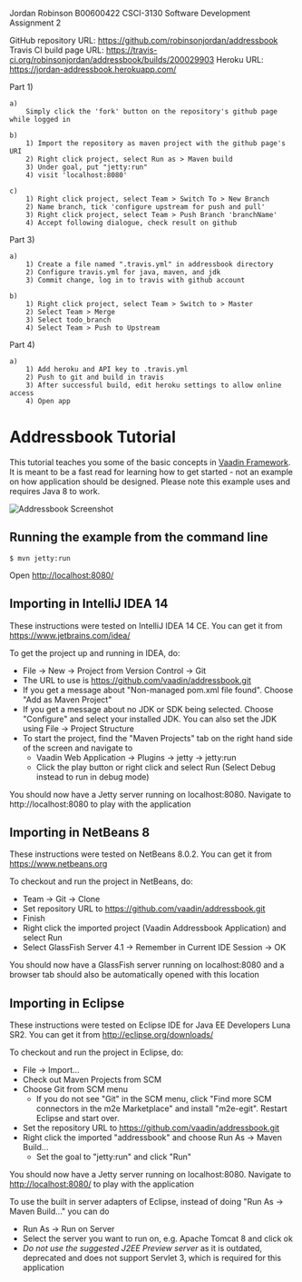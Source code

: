 Jordan Robinson
B00600422
CSCI-3130 Software Development
Assignment 2

GitHub repository URL: https://github.com/robinsonjordan/addressbook
Travis CI build page URL: https://travis-ci.org/robinsonjordan/addressbook/builds/200029903
Heroku URL: https://jordan-addressbook.herokuapp.com/

Part 1)

	a)
		Simply click the 'fork' button on the repository's github page while logged in

	b)
		1) Import the repository as maven project with the github page's URI
		2) Right click project, select Run as > Maven build 
		3) Under goal, put "jetty:run"
		4) visit 'localhost:8080'

	c)
		1) Right click project, select Team > Switch To > New Branch
		2) Name branch, tick 'configure upstream for push and pull'
		3) Right click project, select Team > Push Branch 'branchName'
		4) Accept following dialogue, check result on github
		
Part 3)

	a)
		1) Create a file named ".travis.yml" in addressbook directory
		2) Configure travis.yml for java, maven, and jdk
		3) Commit change, log in to travis with github account
		
	b)
		1) Right click project, select Team > Switch to > Master
		2) Select Team > Merge
		3) Select todo_branch
		4) Select Team > Push to Upstream
		
Part 4)

	a)
		1) Add heroku and API key to .travis.yml
		2) Push to git and build in travis
		3) After successful build, edit heroku settings to allow online access
		4) Open app




Addressbook Tutorial
====================

This tutorial teaches you some of the basic concepts in [Vaadin Framework](https://vaadin.com). It is meant to be
a fast read for learning how to get started - not an example on how application should be
designed. Please note this example uses and requires Java 8 to work.

![Addressbook Screenshot](addressbook_screenshot.png "Addressbook Screenshot")


Running the example from the command line
-------------------
```
$ mvn jetty:run
```

Open [http://localhost:8080/](http://localhost:8080/)


Importing in IntelliJ IDEA 14
--------------------
These instructions were tested on IntelliJ IDEA 14 CE. You can get it from https://www.jetbrains.com/idea/

To get the project up and running in IDEA, do:
- File -> New -> Project from Version Control -> Git
- The URL to use is https://github.com/vaadin/addressbook.git
- If you get a message about "Non-managed pom.xml file found". Choose "Add as Maven Project"
- If you get a message about no JDK or SDK being selected. Choose "Configure" and select your installed JDK. You can also set the JDK using File -> Project Structure
- To start the project, find the "Maven Projects" tab on the right hand side of the screen and navigate to
  - Vaadin Web Application -> Plugins -> jetty -> jetty:run
  - Click the play button or right click and select Run (Select Debug instead to run in debug mode)

You should now have a Jetty server running on localhost:8080. Navigate to http://localhost:8080 to play with the application

Importing in NetBeans 8
--------------------
These instructions were tested on NetBeans 8.0.2. You can get it from https://www.netbeans.org

To checkout and run the project in NetBeans, do:
- Team -> Git -> Clone
- Set repository URL to https://github.com/vaadin/addressbook.git
- Finish
- Right click the imported project (Vaadin Addressbook Application) and select Run
- Select GlassFish Server 4.1 -> Remember in Current IDE Session -> OK

You should now have a GlassFish server running on localhost:8080 and a browser tab should also be automatically opened with this location

Importing in Eclipse
--------------------
These instructions were tested on Eclipse IDE for Java EE Developers Luna SR2. You can get it from http://eclipse.org/downloads/

To checkout and run the project in Eclipse, do:
- File -> Import...
- Check out Maven Projects from SCM
- Choose Git from SCM menu
  - If you do not see "Git" in the SCM menu, click "Find more SCM connectors in the m2e Marketplace" and install "m2e-egit". Restart Eclipse and start over.
- Set the repository URL to https://github.com/vaadin/addressbook.git
- Right click the imported "addressbook" and choose Run As -> Maven Build...
  - Set the goal to "jetty:run" and click "Run"

You should now have a Jetty server running on localhost:8080. Navigate to [http://localhost:8080/](http://localhost:8080/) to play with the application

To use the built in server adapters of Eclipse, instead of doing "Run As -> Maven Build..." you can do
- Run As -> Run on Server
- Select the server you want to run on, e.g. Apache Tomcat 8 and click ok
- *Do not use the suggested J2EE Preview server* as it is outdated, deprecated and does not support Servlet 3, which is required for this application
